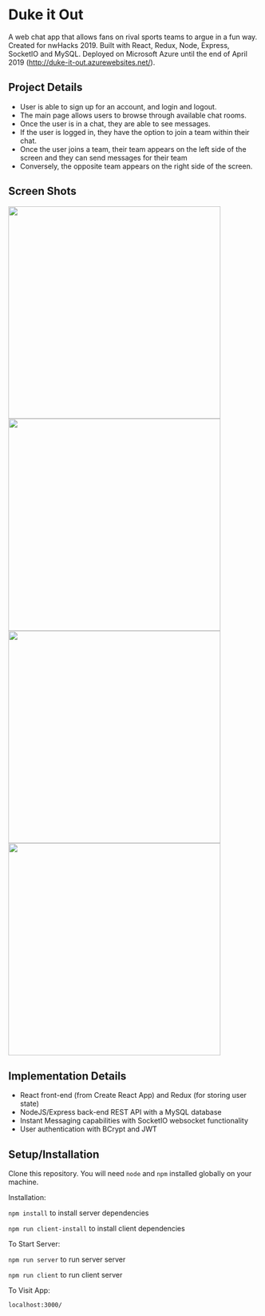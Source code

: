 # Duke it Out

A web chat app that allows fans on rival sports teams to argue in a fun way. Created for nwHacks 2019. Built with React, Redux, Node, Express, SocketIO and MySQL. Deployed on Microsoft Azure until the end of April 2019 (http://duke-it-out.azurewebsites.net/).

## Project Details
* User is able to sign up for an account, and login and logout.
* The main page allows users to browse through available chat rooms.
* Once the user is in a chat, they are able to see messages.
* If the user is logged in, they have the option to join a team within their chat.
* Once the user joins a team, their team appears on the left side of the screen and they can send messages for their team
* Conversely, the opposite team appears on the right side of the screen.

## Screen Shots
<img src="https://github.com/Chrom3e/duke-it-out/blob/master/pics/2019-03-21%2020_24_14-Duke%20It%20Out.png" width=425px style="display:inline"> <img src="https://github.com/Chrom3e/duke-it-out/blob/master/pics/2019-03-21%2020_24_57-Duke%20It%20Out.png" width=425px> <img src="https://github.com/Chrom3e/duke-it-out/blob/master/pics/2019-03-21%2020_26_10-Duke%20It%20Out.png" width=425px> <img src="https://github.com/Chrom3e/duke-it-out/blob/master/pics/2019-03-21%2020_30_54-Duke%20It%20Out.png" width=425px>

## Implementation Details
* React front-end (from Create React App) and Redux (for storing user state)
* NodeJS/Express back-end REST API with a MySQL database
* Instant Messaging capabilities with SocketIO websocket functionality
* User authentication with BCrypt and JWT


## Setup/Installation  

Clone this repository. You will need `node` and `npm` installed globally on your machine.  

Installation:

`npm install` to install server dependencies

`npm run client-install` to install client dependencies

To Start Server:

`npm run server` to run server server

`npm run client` to run client server

To Visit App:

`localhost:3000/`  

